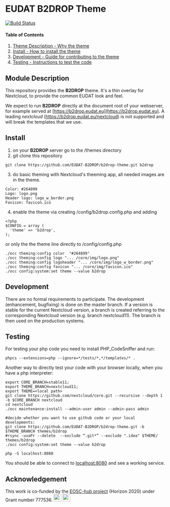 # EUDAT B2DROP Theme

[![Build Status](https://travis-ci.org/EUDAT-B2DROP/b2drop-theme.svg?branch=master)](https://travis-ci.org/EUDAT-B2DROP/b2drop-theme)

#### Table of Contents

1. [Theme Description - Why the theme](#module-description)
2. [Install - How to install the theme](#install)
3. [Development - Guide for contributing to the theme](#development)
4. [Testing - Instructions to test the code](#testing)


## Module Description

This repository provides the **B2DROP** theme. It's a thin overlay for Nextcloud, to provide the common EUDAT look and feel.

We expect to run **B2DROP** directly at the document root of your webserver, for example served at [https://b2drop.eudat.eu](https://b2drop.eudat.eu). A leading _nextcloud_ (https://b2drop.eudat.eu/nextcloud) is not supported and will break the templates that we use.

## Install

1. on your **B2DROP** server go to the <Nextcloud>/themes directory
2. git clone this repository
```
git clone https://github.com/EUDAT-B2DROP/b2drop-theme.git b2drop
```
3. do basic theming with Nextcloud's theeming app, all needed images are in the theme.
```
Color: #264899
Logo: logo.png
Header logo: logo_w_border.png
Favicon: favicon.ico
```
4. enable the theme via creating <Nextcloud>/config/b2drop.config.php and adding
```
<?php
$CONFIG = array (
  'theme' => 'b2drop',
);
```
or only the the theme line directly to <Nextcloud>/config/config.php
```
./occ theming:config color  "#264899"
./occ theming:config logo "... /core/img/logo.png"
./occ theming:config logoheader "... /core/img/logo_w_border.png"
./occ theming:config favicon "... /core/img/favicon.ico"
./occ config:system:set theme --value b2drop
```

## Development

There are no formal requirements to participate. The development (enhancement, bugfixing) is done on the master branch.
If a version is stable for the current Nextcloud version, a branch is created referring to the corresponding Nextcloud version (e.g. branch nextcloud11). The branch is then used on the production systems.

## Testing

For testing your php code you need to install PHP_CodeSniffer and run:
```
phpcs --extensions=php --ignore=*/tests/*,*/templates/* .
```

Another way to directly test your code with your browser locally, when you have a php interpreter:


```
export CORE_BRANCH=stable11;
export THEME_BRANCH=nextcloud11;
export THEME=<local path>
git clone https://github.com/nextcloud/core.git --recursive --depth 1 -b $CORE_BRANCH nextcloud
cd nextcloud
./occ maintenance:install --admin-user admin --admin-pass admin

#decide whether you want to use github code or your local developments:
git clone https://github.com/EUDAT-B2DROP/b2drop-theme.git -b $THEME_BRANCH themes/b2drop
#rsync -uvaPr --delete  --exclude “.git*” --exclude ".idea" $THEME/ themes/b2drop
./occ config:system:set theme --value b2drop

php -S localhost:8080

```

You should be able to connect to [localhost:8080](http://localhost:8080) and see a working service. 

Acknowledgement
---------------

This work is co-funded by the [EOSC-hub project](http://eosc-hub.eu/) (Horizon 2020) under Grant number 777536.
<img src="https://wiki.eosc-hub.eu/download/attachments/1867786/eu%20logo.jpeg?version=1&modificationDate=1459256840098&api=v2" height="24">
<img src="https://wiki.eosc-hub.eu/download/attachments/18973612/eosc-hub-web.png?version=1&modificationDate=1516099993132&api=v2" height="24">

